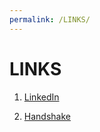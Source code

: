 ```yaml
---
permalink: /LINKS/
---
```


# LINKS

1. [LinkedIn](https://www.linkedin.com/in/stephen-docy-16a35615a/)<br>

2. [Handshake](https://app.joinhandshake.com/users/26749563/)<br>


